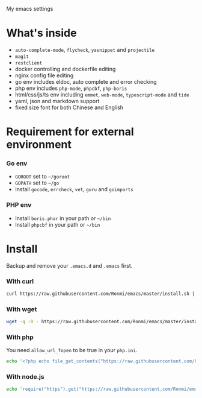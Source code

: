 My emacs settings

# What's inside

- `auto-complete-mode`, `flycheck`, `yasnippet` and `projectile`
- `magit`
- `restclient`
- docker controlling and dockerfile editing
- nginx config file editing
- go env includes eldoc, auto complete and error checking
- php env includes `php-mode`, `phpcbf`, `php-boris`
- html/css/js/ts env including `emmet`, `web-mode`, `typescript-mode` and `tide`
- yaml, json and markdown support
- fixed size font for both Chinese and English

# Requirement for external environment

### Go env

- `GOROOT` set to `~/goroot`
- `GOPATH` set to `~/go`
- Install `gocode`, `errcheck`, `vet`, `guru` and `goimports`

### PHP env

- Install `boris.phar` in your path or `~/bin`
- Install `phpcbf` in your path or `~/bin`

# Install

Backup and remove your `.emacs.d` and `.emacs` first.

### With curl

```sh
curl https://raw.githubusercontent.com/Ronmi/emacs/master/install.sh | bash
```

### With wget

```sh
wget -q -O - https://raw.githubusercontent.com/Ronmi/emacs/master/install.sh | bash
```

### With php

You need `allow_url_fopen` to be true in your `php.ini`.

```sh
echo '<?php echo file_get_contents("https://raw.githubusercontent.com/Ronmi/emacs/master/install.sh");' | php | bash
```

### With node.js

```sh
echo 'require("https").get("https://raw.githubusercontent.com/Ronmi/emacs/master/install.sh", (r) => {r.on("data", (d) => {process.stdout.write(d);});});' | node | bash
```
